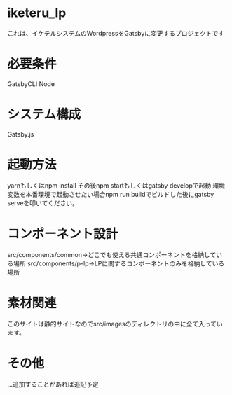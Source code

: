 # iketeru_lp
これは、イケテルシステムのWordpressをGatsbyに変更するプロジェクトです

# 必要条件
GatsbyCLI
Node

# システム構成
Gatsby.js

# 起動方法
yarnもしくはnpm install
その後npm startもしくはgatsby developで起動
環境変数を本番環境で起動させたい場合npm run buildでビルドした後にgatsby serveを叩いてください。

# コンポーネント設計
src/components/common→どこでも使える共通コンポーネントを格納している場所
src/components/p-lp→LPに関するコンポーネントのみを格納している場所

# 素材関連
このサイトは静的サイトなのでsrc/imagesのディレクトリの中に全て入っています。

# その他
...追加することがあれば追記予定
